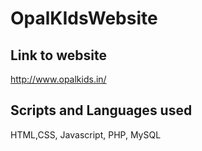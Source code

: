 # OpalKIdsWebsite

## Link to website
http://www.opalkids.in/

## Scripts and Languages used
HTML,CSS, Javascript, PHP, MySQL 
